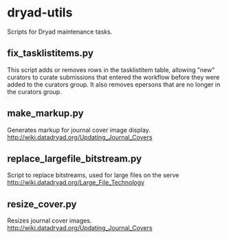 dryad-utils
===========

Scripts for Dryad maintenance tasks.

## fix_tasklistitems.py

This script adds or removes rows in the tasklistitem table, allowing "new" curators
to curate submissions that entered the workflow before they were added to the curators
group. It also removes epersons that are no longer in the curators group.

## make_markup.py

Generates markup for journal cover image display. http://wiki.datadryad.org/Updating_Journal_Covers


## replace_largefile_bitstream.py

Script to replace bitstreams, used for large files on the serve http://wiki.datadryad.org/Large_File_Technology

## resize_cover.py

Resizes journal cover images. http://wiki.datadryad.org/Updating_Journal_Covers

